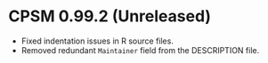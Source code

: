 # CPSM 0.99.2 (Unreleased)
- Fixed indentation issues in R source files.
- Removed redundant `Maintainer` field from the DESCRIPTION file.
